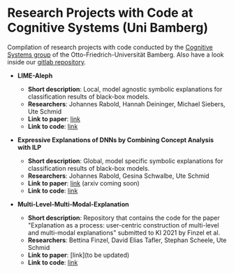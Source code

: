 # Research Projects with Code at Cognitive Systems (Uni Bamberg)
Compilation of research projects with code conducted by the [Cognitive Systems group](https://www.uni-bamberg.de/en/cogsys/) of the Otto-Friedrich-Universität Bamberg. Also have a look inside our [gitlab repository](https://gitlab.rz.uni-bamberg.de/cogsys).

* **LIME-Aleph**
  * __Short description__: Local, model agnostic symbolic explanations for classification results of black-box models.
  * __Researchers__: Johannes Rabold, Hannah Deininger, Michael Siebers, Ute Schmid
  * __Link to paper__: [link](https://arxiv.org/pdf/1910.01837.pdf)
  * __Link to code__: [link](https://github.com/mc-lovin-mlem/LIME-Aleph)

* **Expressive Explanations of DNNs by Combining Concept Analysis with ILP**
  * __Short description__: Global, model specific symbolic explanations for classification results of black-box models.
  * __Researchers__: Johannes Rabold, Gesina Schwalbe, Ute Schmid
  * __Link to paper__: [link](https://doi.org/10.1007/978-3-030-58285-2_11) (arxiv coming soon)
  * __Link to code__: [link](https://github.com/mc-lovin-mlem/concept-embeddings-and-ilp/tree/ki2020)

* **Multi-Level-Multi-Modal-Explanation**
  * __Short description__: Repository that contains the code for the paper "Explanation as a process: user-centric construction of multi-level and multi-modal explanations" submitted to KI 2021 by Finzel et al.
  * __Researchers__: Bettina Finzel, David Elias Tafler, Stephan Scheele, Ute Schmid
  * __Link to paper__: [link](to be updated)
  * __Link to code__: [link](https://gitlab.rz.uni-bamberg.de/cogsys/public/multi-level-multi-modal-explanation)
